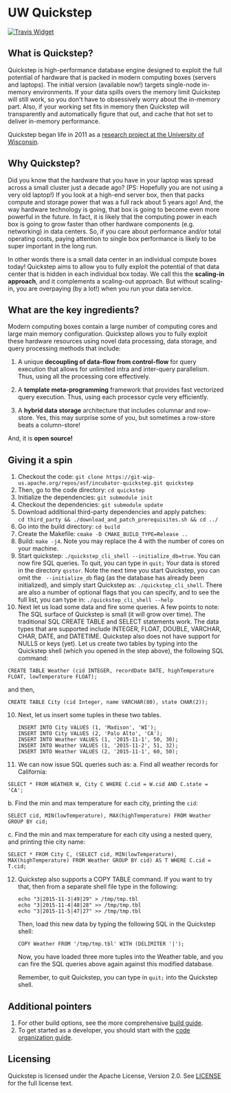 # UW Quickstep

[![Travis Widget]][Travis]

[Travis]: https://travis-ci.org/apache/incubator-quickstep
[Travis Widget]: https://travis-ci.org/apache/incubator-quickstep.svg?branch=master

## What is Quickstep?
Quickstep is high-performance database engine designed to exploit the full potential of hardware that is packed in modern computing boxes (servers and laptops). The initial version (available now!) targets single-node in-memory environments. If your data spills overs the memory limit Quickstep will still work, so you don't have to obsessively worry about the in-memory part. Also, if your working set fits in memory then Quickstep will transparently and automatically figure that out, and cache that hot set to  deliver in-memory performance.

Quickstep began life in 2011 as a
[research project at the University of Wisconsin](https://www.cs.wisc.edu/~jignesh). 

## Why Quickstep?
Did you know that the hardware that you have in your laptop was spread across a small cluster just a decade ago? (PS: Hopefully you are not using a very old laptop!) If you look at a high-end server box, then that packs compute and storage power that was a full rack about 5 years ago! And, the way hardware technology is going, that box is going to become even more powerful in the future. In fact, it is likely that the computing power in each box is going to grow faster than other hardware components (e.g. networking) in data centers. So, if you care about performance and/or total operating costs, paying attention to single box performance is likely to be super important in the long run.

In other words there is a small data center in an individual compute boxes today! Quickstep aims to allow you to fully exploit the potential of that data center that is hidden in each individual box today. We call this the **scaling-in approach**, and it complements a scaling-out approach. But without scaling-in, you are overpaying (by a lot!) when you run your data service.

## What are the key ingredients?

Modern computing boxes contain a large number of computing cores and large main memory configuration. Quickstep allows you to fully exploit these hardware resources using novel data processing, data storage, and query processing methods that include:

1. A unique **decoupling of data-flow from control-flow** for query execution that allows for unlimited intra and inter-query parallelism. Thus, using all the processing core effectively.

2. A **template meta-programming** framework that provides fast vectorized query execution. Thus, using each processor cycle very efficiently.

3. A **hybrid data storage** architecture that includes columnar and row-store. Yes, this may surprise some of you, but sometimes a row-store beats a column-store!

And, it is **open source!**

## Giving it a spin

1. Checkout the code: ```git clone https://git-wip-us.apache.org/repos/asf/incubator-quickstep.git quickstep```
2. Then, go to the code directory: ```cd quickstep```
3. Initialize the dependencies: ```git submodule init```
4. Checkout the dependencies: ```git submodule update```
5. Download additional third-party dependencies and apply patches:<br/>
```cd third_party && ./download_and_patch_prerequisites.sh && cd ../```
6. Go into the build directory: ```cd build```
7. Create the Makefile: ```cmake -D CMAKE_BUILD_TYPE=Release ..```
8. Build: ```make -j4```. Note you may replace the 4 with the number of cores
   on your machine.
9. Start quickstep: ```./quickstep_cli_shell --initialize_db=true```. You can
   now fire SQL queries. To quit, you can type in ```quit;``` Your data is
   stored in the directory ```qsstor```. Note the next time you start Quickstep,
   you can omit the ``` --initialize_db``` flag (as the database has already
   been initialized), and simply start Quickstep as: ```./quickstep_cli_shell```.
   There are also a number of optional flags that you can specify, and to see
   the full list, you can type in: ```./quickstep_cli_shell --help```
10. Next let us load some data and fire some queries. A few points to note:
The SQL surface of Quickstep is small (it will grow over time). The
traditional SQL CREATE TABLE and SELECT statements work. The data types
that are supported include INTEGER, FLOAT, DOUBLE, VARCHAR, CHAR, DATE,
and DATETIME. Quickstep also does not have support for NULLS or keys (yet).
Let us create two tables by typing into the Quickstep shell (which you opened
in the step above), the following SQL command:

```
CREATE TABLE Weather (cid INTEGER, recordDate DATE, highTemperature FLOAT, lowTemperature FLOAT);
```

and then,

```
CREATE TABLE City (cid Integer, name VARCHAR(80), state CHAR(2));
```

10. Next, let us insert some tuples in these two tables.
    ```
    INSERT INTO City VALUES (1, 'Madison', 'WI');
    INSERT INTO City VALUES (2, 'Palo Alto', 'CA');
    INSERT INTO Weather VALUES (1, '2015-11-1', 50, 30);
    INSERT INTO Weather VALUES (1, '2015-11-2', 51, 32);
    INSERT INTO Weather VALUES (2, '2015-11-1', 60, 50);
    ```

11. We can now issue SQL queries such as:
  a. Find all weather records for California:
  ```
  SELECT * FROM WEATHER W, City C WHERE C.cid = W.cid AND C.state = 'CA';
  ```

  b. Find the min and max temperature for each city, printing the ```cid```:
  ```
  SELECT cid, MIN(lowTemperature), MAX(highTemperature) FROM Weather GROUP BY cid;
  ```

  c. Find the min and max temperature for each city using a nested query, and
     printing thie city name:
  ```
  SELECT * FROM City C, (SELECT cid, MIN(lowTemperature), MAX(highTemperature) FROM Weather GROUP BY cid) AS T WHERE C.cid = T.cid;
  ```

12. Quickstep also supports a COPY TABLE command. If you want to try that, then
    from a separate shell file type in the following:

    ```
    echo "3|2015-11-3|49|29" > /tmp/tmp.tbl
    echo "3|2015-11-4|48|28" >> /tmp/tmp.tbl
    echo "3|2015-11-5|47|27" >> /tmp/tmp.tbl
    ```

    Then, load this new data by typing the following SQL in the Quickstep shell:

    ```
    COPY Weather FROM '/tmp/tmp.tbl' WITH (DELIMITER '|');
    ```

    Now, you have loaded three more tuples into the Weather table, and you can
    fire the SQL queries above again against this modified database.

    Remember, to quit Quickstep, you can type in ```quit;``` into the Quickstep
    shell.


## Additional pointers

1. For other build options, see the more comprehensive [build guide](BUILDING.md).
2. To get started as a developer, you should start with the [code organization guide](DEV_README.md).


## Licensing

Quickstep is licensed under the Apache License, Version 2.0. See [LICENSE](https://github.com/apache/incubator-quickstep/blob/master/LICENSE) for the full license text.
